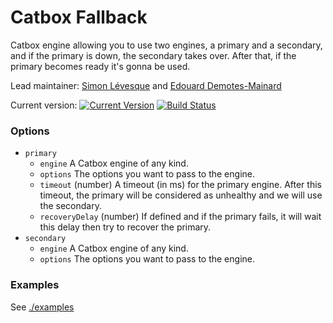 # Catbox Fallback

Catbox engine allowing you to use two engines, a primary and a secondary, and if the primary is down, the secondary takes over. After that, if the primary becomes ready it's gonna be used.

Lead maintainer: [Simon Lévesque](https://github.com/simlevesque) and [Edouard Demotes-Mainard](https://github.com/EdouardDem)

Current version: [![Current Version](https://img.shields.io/npm/v/catbox-fallback.svg)](https://www.npmjs.com/package/catbox-fallback) [![Build Status](https://travis-ci.org/Tractr/catbox-fallback.svg?branch=master)](https://travis-ci.org/Tractr/catbox-fallback)

### Options

- `primary`
    - `engine` A Catbox engine of any kind.
    - `options` The options you want to pass to the engine.
    - `timeout` (number) A timeout (in ms) for the primary engine. After this timeout, the primary will be considered as unhealthy and we will use the secondary.
    - `recoveryDelay` (number) If defined and if the primary fails, it will wait this delay then try to recover the primary.
- `secondary`
    - `engine` A Catbox engine of any kind.
    - `options` The options you want to pass to the engine.

### Examples

See [./examples](./examples)